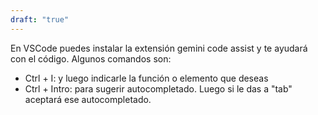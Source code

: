 ```yaml
---
draft: "true"
---
```

En VSCode puedes instalar la extensión gemini code assist y te ayudará con el código. Algunos comandos son:
- Ctrl + I: y luego indicarle la función o elemento que deseas
- Ctrl + Intro: para sugerir autocompletado. Luego si le das a "tab" aceptará ese autocompletado.